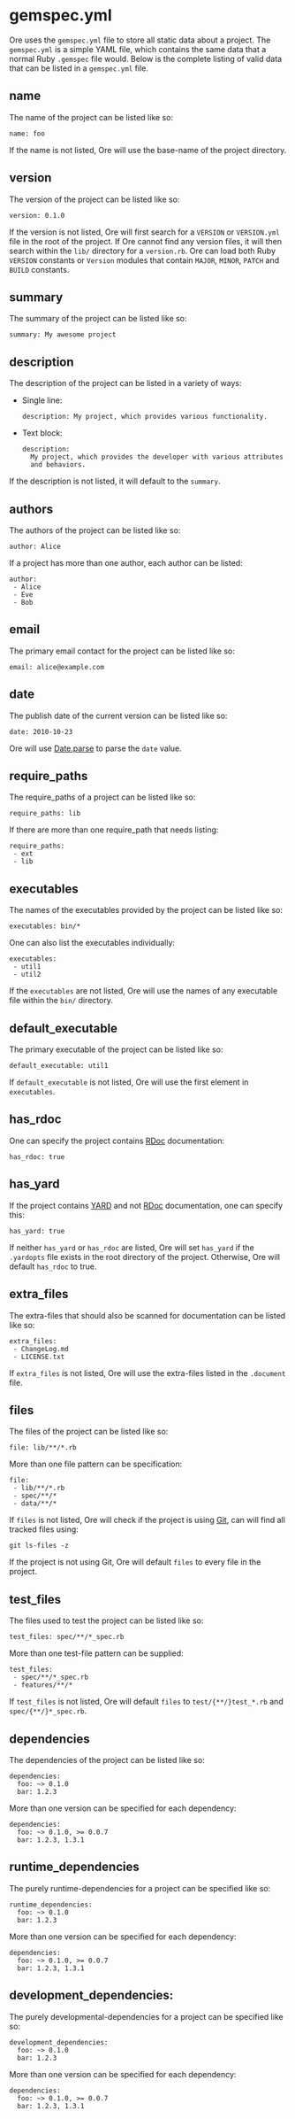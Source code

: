# gemspec.yml

Ore uses the `gemspec.yml` file to store all static data about a project.
The `gemspec.yml` is a simple YAML file, which contains the same data
that a normal Ruby `.gemspec` file would. Below is the complete listing
of valid data that can be listed in a `gemspec.yml` file.

## name

The name of the project can be listed like so:

    name: foo

If the name is not listed, Ore will use the base-name of the project
directory.

## version

The version of the project can be listed like so:

    version: 0.1.0

If the version is not listed, Ore will first search for a `VERSION` or
`VERSION.yml` file in the root of the project. If Ore cannot find any
version files, it will then search within the `lib/` directory for a
`version.rb`. Ore can load both Ruby `VERSION` constants or `Version`
modules that contain `MAJOR`, `MINOR`, `PATCH` and `BUILD` constants.

## summary

The summary of the project can be listed like so:

    summary: My awesome project

## description

The description of the project can be listed in a variety of ways:

* Single line:

      description: My project, which provides various functionality.

* Text block:

      description:
        My project, which provides the developer with various attributes
        and behaviors.

If the description is not listed, it will default to the `summary`.

## authors

The authors of the project can be listed like so:

    author: Alice

If a project has more than one author, each author can be listed:

    author:
     - Alice
     - Eve
     - Bob

## email

The primary email contact for the project can be listed like so:

    email: alice@example.com

## date

The publish date of the current version can be listed like so:

    date: 2010-10-23

Ore will use [Date.parse](http://rubydoc.info/docs/ruby-stdlib/1.9.2/Date.parse)
to parse the `date` value.

## require_paths

The require_paths of a project can be listed like so:

    require_paths: lib

If there are more than one require_path that needs listing:

    require_paths:
     - ext
     - lib

## executables

The names of the executables provided by the project can be listed like so:

    executables: bin/*

One can also list the executables individually:

    executables:
     - util1
     - util2

If the `executables` are not listed, Ore will use the names of any
executable file within the `bin/` directory.

## default_executable

The primary executable of the project can be listed like so:

    default_executable: util1

If `default_executable` is not listed, Ore will use the first element
in `executables`.

## has_rdoc

One can specify the project contains [RDoc](http://rdoc.rubyforge.org/)
documentation:

    has_rdoc: true

## has_yard

If the project contains [YARD](http://yardoc.org/) and not
[RDoc](http://rdoc.rubyforge.org/) documentation, one can specify this:

    has_yard: true

If neither `has_yard` or `has_rdoc` are listed, Ore will set `has_yard`
if the `.yardopts` file exists in the root directory of the project.
Otherwise, Ore will default `has_rdoc` to true.

## extra_files

The extra-files that should also be scanned for documentation can be listed
like so:

    extra_files:
     - ChangeLog.md
     - LICENSE.txt

If `extra_files` is not listed, Ore will use the extra-files listed in
the `.document` file.

## files

The files of the project can be listed like so:

    file: lib/**/*.rb

More than one file pattern can be specification:

    file:
     - lib/**/*.rb
     - spec/**/*
     - data/**/*

If `files` is not listed, Ore will check if the project is using
[Git](http://www.git-scm.org/), can will find all tracked files using:

    git ls-files -z

If the project is not using Git, Ore will default `files` to every file in
the project.

## test_files

The files used to test the project can be listed like so:

    test_files: spec/**/*_spec.rb

More than one test-file pattern can be supplied:

    test_files:
     - spec/**/*_spec.rb
     - features/**/*

If `test_files` is not listed, Ore will default `files` to
`test/{**/}test_*.rb` and `spec/{**/}*_spec.rb`.

## dependencies

The dependencies of the project can be listed like so:

    dependencies:
      foo: ~> 0.1.0
      bar: 1.2.3

More than one version can be specified for each dependency:

    dependencies:
      foo: ~> 0.1.0, >= 0.0.7
      bar: 1.2.3, 1.3.1

## runtime_dependencies

The purely runtime-dependencies for a project can be specified like so:

    runtime_dependencies:
      foo: ~> 0.1.0
      bar: 1.2.3

More than one version can be specified for each dependency:

    dependencies:
      foo: ~> 0.1.0, >= 0.0.7
      bar: 1.2.3, 1.3.1

## development_dependencies:

The purely developmental-dependencies for a project can be specified
like so:

    development_dependencies:
      foo: ~> 0.1.0
      bar: 1.2.3

More than one version can be specified for each dependency:

    dependencies:
      foo: ~> 0.1.0, >= 0.0.7
      bar: 1.2.3, 1.3.1

